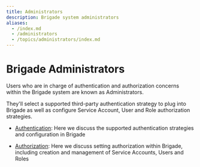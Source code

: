 ```yaml
---
title: Administrators
description: Brigade system administrators
aliases:
  - /index.md
  - /administrators
  - /topics/administrators/index.md
---
```


# Brigade Administrators

Users who are in charge of authentication and authorization concerns within the
Brigade system are known as Administrators.

They'll select a supported third-party authentication strategy to plug into
Brigade as well as configure Service Account, User and Role authorization
strategies.

  * [Authentication]: Here we discuss the supported authentication strategies
    and configuration in Brigade

  * [Authorization]: Here we discuss setting authorization within Brigade,
    including creation and management of Service Accounts, Users and Roles

[Authentication]: /authentication
[Authorization]: /authorization